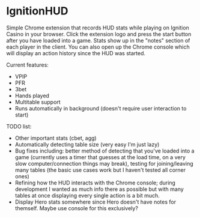 # IgnitionHUD

Simple Chrome extension that records HUD stats while playing on Ignition Casino in your browser. Click the extension logo and press the start button after you have loaded into a game. Stats show up in the "notes" section of each player in the client. You can also open up the Chrome console which will display an action history since the HUD was started.

Current features:
- VPIP
- PFR
- 3bet
- Hands played
- Multitable support
- Runs automatically in background (doesn't require user interaction to start)

TODO list:
- Other important stats (cbet, agg)
- Automatically detecting table size (very easy I'm just lazy)
- Bug fixes including: better method of detecting that you've loaded into a game (currently uses a timer that guesses at the load time, on a very slow computer/connection things may break), testing for joining/leaving many tables (the basic use cases work but I haven't tested all corner ones)
- Refining how the HUD interacts with the Chrome console; during development I wanted as much info there as possible but with many tables at once displaying every single action is a bit much.
- Display Hero stats somewhere since Hero doesn't have notes for themself. Maybe use console for this exclusively?